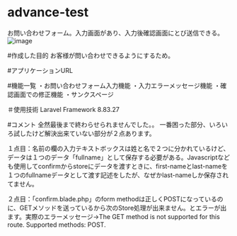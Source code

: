 # advance-test
お問い合わせフォーム。入力画面があり、入力後確認画面にとび送信できる。
![image](https://github.com/Hanako-Kawai/advance-test/assets/126745761/48742efa-60ea-40f9-8482-140249ecbf4c)

#作成した目的
お客様が問い合わせできるようにするため。

#アプリケーションURL

#機能一覧
・お問い合わせフォーム入力機能
・入力エラーメッセージ機能
・確認画面での修正機能
・サンクスページ

＃使用技術
Laravel Framework 8.83.27

#コメント
全然最後まで終わらせられませんでした。。
一番困った部分、いろいろ試したけど解決出来ていない部分が２点あります。

１点目：名前の欄の入力テキストボックスは姓と名で２つに分かれているけど、データは１つのデータ「fullname」として保存する必要がある。Javascriptなども使用してconfirmからstoreにデータを渡すときに、first-nameとlast-nameを１つのfullnameデータとして渡す記述をしたが、なぜかlast-nameしか保存されてません。

２点目：「confirm.blade.php」のform methodは正しくPOSTになっているのに、GETメソッドを送っているから次のStore処理が出来ません。とエラーが出ます。実際のエラーメッセージ→The GET method is not supported for this route. Supported methods: POST.
